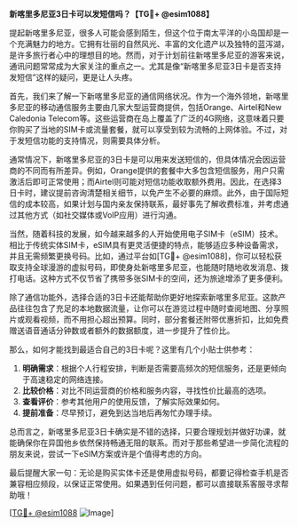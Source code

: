 **新喀里多尼亚3日卡可以发短信吗？【TG💪+ @esim1088】**

提起新喀里多尼亚，很多人可能会感到陌生，但这个位于南太平洋的小岛国却是一个充满魅力的地方。它拥有壮丽的自然风光、丰富的文化遗产以及独特的蓝泻湖，是许多旅行者心中的理想目的地。然而，对于计划前往新喀里多尼亚的游客来说，通讯问题常常成为大家关注的重点之一。尤其是像“新喀里多尼亚3日卡是否支持发短信”这样的疑问，更是让人头疼。

首先，我们来了解一下新喀里多尼亚的通信网络状况。作为一个海外领地，新喀里多尼亚的移动通信服务主要由几家大型运营商提供，包括Orange、Airtel和New Caledonia Telecom等。这些运营商在岛上覆盖了广泛的4G网络，这意味着只要你购买了当地的SIM卡或流量套餐，就可以享受到较为流畅的上网体验。不过，对于发短信功能的支持情况，则需要具体分析。

通常情况下，新喀里多尼亚的3日卡是可以用来发送短信的，但具体情况会因运营商的不同而有所差异。例如，Orange提供的套餐中大多包含短信服务，用户只需激活后即可正常使用；而Airtel则可能对短信功能收取额外费用。因此，在选择3日卡时，建议提前咨询清楚相关细节，以免产生不必要的麻烦。此外，由于国际短信的成本较高，如果计划与国内亲友保持联系，最好事先了解收费标准，并考虑通过其他方式（如社交媒体或VoIP应用）进行沟通。

当然，随着科技的发展，如今越来越多的人开始使用电子SIM卡（eSIM）技术。相比于传统实体SIM卡，eSIM具有更灵活便捷的特点，能够适应多种设备需求，并且无需频繁更换号码。比如，通过平台如[TG💪+ @esim1088]，你可以轻松获取支持全球漫游的虚拟号码，即使身处新喀里多尼亚，也能随时随地收发消息、拨打电话。这种方式不仅节省了携带多张SIM卡的空间，还为旅途增添了更多便利。

除了通信功能外，选择合适的3日卡还能帮助你更好地探索新喀里多尼亚。这款产品往往包含了充足的本地数据流量，让你可以在游览过程中随时查阅地图、分享照片或观看视频，而不用担心超出预算。同时，部分套餐还附带优惠折扣，比如免费赠送语音通话分钟数或者额外的数据额度，进一步提升了性价比。

那么，如何才能找到最适合自己的3日卡呢？这里有几个小贴士供参考：

1. **明确需求**：根据个人行程安排，判断是否需要高频次的短信服务，还是更倾向于高速稳定的网络连接。
2. **比较价格**：对比不同运营商的价格和服务内容，寻找性价比最高的选项。
3. **查看评价**：参考其他用户的使用反馈，了解实际效果如何。
4. **提前准备**：尽早预订，避免到达当地后再匆忙办理手续。

总而言之，新喀里多尼亚3日卡确实是不错的选择，只要合理规划并做好功课，就能确保你在异国他乡依然保持畅通无阻的联系。而对于那些希望进一步简化流程的朋友来说，尝试一下eSIM方案或许是个值得考虑的方向。

最后提醒大家一句：无论是购买实体卡还是使用虚拟号码，都要记得检查手机是否兼容相应频段，以保证正常使用。如果遇到任何问题，都可以直接联系客服寻求帮助哦！

[[TG💪+ @esim1088](https://t.me/s/esim1088) ![Image](https://i.postimg.cc/4NQfJmqS/Snipaste-2025-05-13-00-14-12.png)]